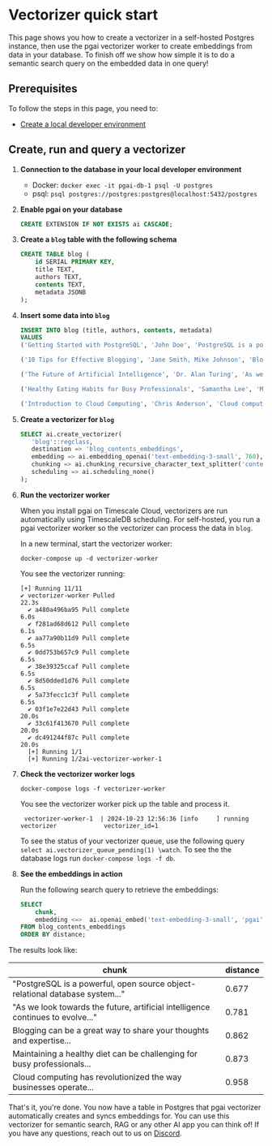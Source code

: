 # Vectorizer quick start

This page shows you how to create a vectorizer in a self-hosted Postgres instance, then use 
the pgai vectorizer worker to create embeddings from data in your database. To finish off we show how simple it is to do a semantic search query on the embedded data in one query!

## Prerequisites

To follow the steps in this page, you need to:
- [Create a local developer environment](/docs/vectorizer-worker.md#install-the-timescaledb-ha-docker-image)

## Create, run and query a vectorizer

1. **Connection to the database in your local developer environment**

   - Docker: `docker exec -it pgai-db-1 psql -U postgres`
   - psql:  `psql postgres://postgres:postgres@localhost:5432/postgres`

1. **Enable pgai on your database**

    ```sql
    CREATE EXTENSION IF NOT EXISTS ai CASCADE;
    ```

1. **Create a `blog` table with the following schema**
    ```sql
    CREATE TABLE blog (
        id SERIAL PRIMARY KEY,
        title TEXT,
        authors TEXT,
        contents TEXT,
        metadata JSONB
    );
    ```

1. **Insert some data into `blog`**
    ```sql
    INSERT INTO blog (title, authors, contents, metadata)
    VALUES
    ('Getting Started with PostgreSQL', 'John Doe', 'PostgreSQL is a powerful, open source object-relational database system...', '{"tags": ["database", "postgresql", "beginner"], "read_time": 5, "published_date": "2024-03-15"}'),

    ('10 Tips for Effective Blogging', 'Jane Smith, Mike Johnson', 'Blogging can be a great way to share your thoughts and expertise...', '{"tags": ["blogging", "writing", "tips"], "read_time": 8, "published_date": "2024-03-20"}'),

    ('The Future of Artificial Intelligence', 'Dr. Alan Turing', 'As we look towards the future, artificial intelligence continues to evolve...', '{"tags": ["AI", "technology", "future"], "read_time": 12, "published_date": "2024-04-01"}'),

    ('Healthy Eating Habits for Busy Professionals', 'Samantha Lee', 'Maintaining a healthy diet can be challenging for busy professionals...', '{"tags": ["health", "nutrition", "lifestyle"], "read_time": 6, "published_date": "2024-04-05"}'),

    ('Introduction to Cloud Computing', 'Chris Anderson', 'Cloud computing has revolutionized the way businesses operate...', '{"tags": ["cloud", "technology", "business"], "read_time": 10, "published_date": "2024-04-10"}'); 
    ```

4. **Create a vectorizer for `blog`**

    ```sql
    SELECT ai.create_vectorizer(
       'blog'::regclass,
       destination => 'blog_contents_embeddings',
       embedding => ai.embedding_openai('text-embedding-3-small', 768),
       chunking => ai.chunking_recursive_character_text_splitter('contents'),
       scheduling => ai.scheduling_none()
    );
    ```

5. **Run the vectorizer worker**

   When you install pgai on Timescale Cloud, vectorizers are run automatically using TimescaleDB scheduling. 
   For self-hosted, you run a pgai vectorizer worker so the vectorizer can process the data in `blog`. 
   
   In a new terminal, start the vectorizer worker:
   ```shell
   docker-compose up -d vectorizer-worker
   ```
   You see the vectorizer running:
   ```shell
   [+] Running 11/11
   ✔ vectorizer-worker Pulled                                                                                                                                           22.3s 
     ✔ a480a496ba95 Pull complete                                                                                                                                        6.0s 
     ✔ f281ad68d612 Pull complete                                                                                                                                        6.1s 
     ✔ aa77a90b11d9 Pull complete                                                                                                                                        6.5s 
     ✔ 0dd753b657c9 Pull complete                                                                                                                                        6.5s 
     ✔ 38e39325ccaf Pull complete                                                                                                                                        6.5s 
     ✔ 8d50dded1d76 Pull complete                                                                                                                                        6.5s 
     ✔ 5a73fecc1c3f Pull complete                                                                                                                                        6.5s 
     ✔ 03f1e7e22d43 Pull complete                                                                                                                                       20.0s 
     ✔ 33c61f413670 Pull complete                                                                                                                                       20.0s 
     ✔ dc491244f87c Pull complete                                                                                                                                       20.0s 
     [+] Running 1/1
     [+] Running 1/2ai-vectorizer-worker-1  
    ```

1. **Check the vectorizer worker logs** 
   ```shell
   docker-compose logs -f vectorizer-worker
   ```

   You see the vectorizer worker pick up the table and process it.
   ```shell
    vectorizer-worker-1  | 2024-10-23 12:56:36 [info     ] running vectorizer             vectorizer_id=1
    ```
   
    To see the status of your vectorizer queue, use the following query 
    `select ai.vectorizer_queue_pending(1) \watch`. To see the the database logs run 
    `docker-compose logs -f db`. 

1. **See the embeddings in action**

   Run the following search query to retrieve the embeddings:

    ```sql
    SELECT
        chunk,
        embedding <=>  ai.openai_embed('text-embedding-3-small', 'pgai', _dimensions=>768) as distance
    FROM blog_contents_embeddings
    ORDER BY distance;
    ```

The results look like:

| chunk | distance |
|------|--------|
| "PostgreSQL is a powerful, open source object-relational database system..." | 0.677 |
| "As we look towards the future, artificial intelligence continues to evolve..." | 0.781 |
| Blogging can be a great way to share your thoughts and expertise... | 0.862 |
| Maintaining a healthy diet can be challenging for busy professionals... | 0.873 |
| Cloud computing has revolutionized the way businesses operate... | 0.958 |


That's it, you're done. You now have a table in Postgres that pgai vectorizer automatically creates 
and syncs embeddings for. You can use this vectorizer for semantic search, RAG or any other AI 
app you can think of! If you have any questions, reach out to us on [Discord](https://discord.gg/KRdHVXAmkp).

